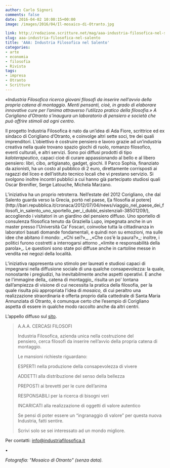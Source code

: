```yaml
---
author: Carlo Signori
comments: false
date: 2016-04-02 10:00:15+00:00
image: /images/2016/04/Il-mosaico-di-Otranto.jpg

link: http://redazione.scritture.net/mag/aaa-industria-filosofica-nel-salento/
slug: aaa-industria-filosofica-nel-salento
title: 'AAA: Industria Filosofica nel Salento'
categories:
- arte
- economia
- filosofia
- Rivista
tags:
- impresa
- Otranto
- Scritture
---
```


_«Industria Filosofica ricerca giovani filosofi da inserire nell’avvio della propria catena di montaggio. Menti pensanti, cioè, in grado di elaborare innovative cure per l’anima attraverso l’utilizzo pratico della filosofia.» A Corigliano d’Otranto s’inaugura un laboratorio di pensiero e società che può offrire stimoli ad ogni centro._

Il progetto Industria Filosofica è nato da un’idea di Ada Fiore, scrittrice ed ex sindaco di Corigliano d’Otranto, e coinvolge altri sette soci, tre dei quali imprenditori. L’obiettivo è costruire pensiero e lavoro grazie ad un’industria creativa nella quale trovano spazio giochi di ruolo, romanzo filosofico, eventi culturali, e altri servizi. Sono poi diffusi prodotti di tipo _kaloterapeutico_, capaci cioè di curare appassionando al bello e al libero pensiero: libri, cibo, artigianato, gadget, giochi. Il Parco Sophia, finanziato da azionisti, ha un costo al pubblico di 2 euro, direttamente corrisposti ai ragazzi del liceo e dell’istituto tecnico locali che vi prestano servizio. Si svolgono inoltre incontri pubblici a cui hanno già partecipato studiosi quali Oscar Brenifier, Serge Latouche, Michela Marzano.

<!-- more -->L’iniziativa ha un proprio retroterra. Nell’estate del 2012 Corigliano, che dal Salento guarda verso la Grecia, portò nel paese, l[a filosofia al potere](http://bari.repubblica.it/cronaca/2012/07/04/news/viaggio_nel_paese_dei_filosofi_in_salento_uno_sportello_per_i_dubbi_esistenziali-38501209/), accogliendo i visitatori in un giardino del pensiero diffuso. Uno sportello di consulenza filosofica tenuto da Graziella Lupo, impegnata anche in un master presso l'Università Ca’ Foscari, coinvolse tutta la cittadinanza in laboratori basati domande fondamentali, e quindi non su emozioni, ma sulle idee che abitano il mondo: _«Chi sei?»_, _«Che cos'è la paura?»_; inoltre, i politici furono costretti a interrogarsi attorno _«limite e responsabilità della parola»_. Le questioni sono state poi diffuse anche in cartoline messe in vendita nei negozi della località.

L’iniziativa rappresenta uno stimolo per laureati e studiosi capaci di impegnarsi nella diffusione sociale di una qualche consapevolezza: la quale, nonostante i pregiudizi, ha inevitabilmente anche aspetti operativi. E anche se l'immagine della_ catena di montaggio_ risulta un po' lontana dall’ampiezza di visione di cui necessita la pratica della filosofia, per la quale risulta più appropriata l'idea di _mosaico,_ di cui peraltro una realizzazione straordinaria è offerta proprio dalla cattedrale di Santa Maria Annunziata di Otranto, è comunque certo che l’esempio di Corigliano aspetta di essere in qualche modo raccolto anche da altri centri.

L’appello diffuso sul [sito](http://www.industriafilosofica.it).




<blockquote>A.A.A. CERCASI FILOSOFI

Industria Filosofica, azienda unica nella costruzione del pensiero, cerca filosofi da inserire nell’avvio della propria catena di montaggio.

Le mansioni richieste riguardano:

ESPERTI nella produzione della consapevolezza di vivere

ADDETTI alla distribuzione del senso della bellezza

PREPOSTI ai brevetti per le cure dell’anima

RESPONSABILI per la ricerca di bisogni veri

INCARICATI alla realizzazione di oggetti di valore autentico

Se pensi di poter essere un “ingranaggio di valore” per questa nuova Industria, fatti sentire.

Scrivi solo se sei interessato ad un mondo migliore.</blockquote>




Per contatti: info@industriafilosofica.it

•

_Fotografia: "Mosaico di Otranto" (senza data)._
